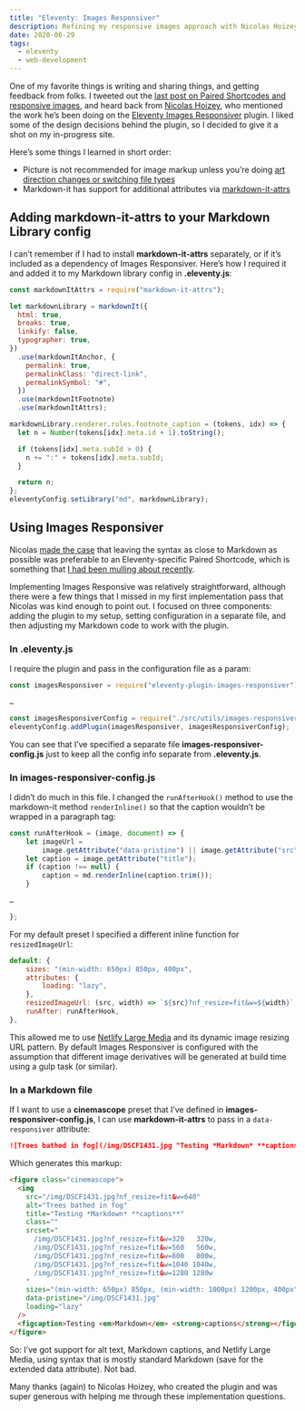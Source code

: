 ```yaml
---
title: "Eleventy: Images Responsiver"
description: Refining my responsive images approach with Nicolas Hoizey’s Images Responsiver plugin.
date: 2020-06-29
tags:
  - eleventy
  - web-development
---
```


One of my favorite things is writing and sharing things, and getting feedback from folks. I tweeted out the [last post on Paired Shortcodes and responsive images](/posts/eleventy-paired-shortcodes-and-markdown-rendering/), and heard back from [Nicolas Hoizey](https://nicolas-hoizey.com), who mentioned the work he’s been doing on the [Eleventy Images Responsiver](https://nhoizey.github.io/eleventy-plugin-images-responsiver/) plugin. I liked some of the design decisions behind the plugin, so I decided to give it a shot on my in-progress site.

Here’s some things I learned in short order:

- Picture is not recommended for image markup unless you’re doing [art direction changes or switching file types](https://cloudfour.com/thinks/dont-use-picture-most-of-the-time/)
- Markdown-it has support for additional attributes via [markdown-it-attrs](https://www.npmjs.com/package/markdown-it-attrs)

## Adding markdown-it-attrs to your Markdown Library config

I can’t remember if I had to install **markdown-it-attrs** separately, or if it’s included as a dependency of Images Responsiver. Here’s how I required it and added it to my Markdown library config in **.eleventy.js**:

```js
const markdownItAttrs = require("markdown-it-attrs");

let markdownLibrary = markdownIt({
  html: true,
  breaks: true,
  linkify: false,
  typographer: true,
})
  .use(markdownItAnchor, {
    permalink: true,
    permalinkClass: "direct-link",
    permalinkSymbol: "#",
  })
  .use(markdownItFootnote)
  .use(markdownItAttrs);

markdownLibrary.renderer.rules.footnote_caption = (tokens, idx) => {
  let n = Number(tokens[idx].meta.id + 1).toString();

  if (tokens[idx].meta.subId > 0) {
    n += ":" + tokens[idx].meta.subId;
  }

  return n;
};
eleventyConfig.setLibrary("md", markdownLibrary);
```

## Using Images Responsiver

Nicolas [made the case](https://twitter.com/nhoizey/status/1273012226992078848) that leaving the syntax as close to Markdown as possible was preferable to an Eleventy-specific Paired Shortcode, which is something that [I had been mulling about recently](https://twitter.com/dirtystylus/status/1272647229992509440).

Implementing Images Responsive was relatively straightforward, although there were a few things that I missed in my first implementation pass that Nicolas was kind enough to point out. I focused on three components: adding the plugin to my setup, setting configuration in a separate file, and then adjusting my Markdown code to work with the plugin.

### In **.eleventy.js**

I require the plugin and pass in the configuration file as a param:

```js
const imagesResponsiver = require("eleventy-plugin-images-responsiver");

…

const imagesResponsiverConfig = require("./src/utils/images-responsiver-config.js");
eleventyConfig.addPlugin(imagesResponsiver, imagesResponsiverConfig);
```

You can see that I’ve specified a separate file **images-responsiver-config.js** just to keep all the config info separate from **.eleventy.js**.

### In **images-responsiver-config.js**

I didn’t do much in this file. I changed the `runAfterHook()` method to use the markdown-it method `renderInline()` so that the caption wouldn’t be wrapped in a paragraph tag:

```js
const runAfterHook = (image, document) => {
	let imageUrl =
		image.getAttribute("data-pristine") || image.getAttribute("src");
	let caption = image.getAttribute("title");
	if (caption !== null) {
		caption = md.renderInline(caption.trim());
	}

…

};
```

For my default preset I specified a different inline function for `resizedImageUrl`:

```js
default: {
	sizes: "(min-width: 650px) 850px, 400px",
	attributes: {
		loading: "lazy",
	},
	resizedImageUrl: (src, width) => `${src}?nf_resize=fit&w=${width}`,
	runAfter: runAfterHook,
},
```

This allowed me to use [Netlify Large Media](https://www.netlify.com/products/large-media/) and its dynamic image resizing URL pattern. By default Images Responsiver is configured with the assumption that different image derivatives will be generated at build time using a gulp task (or similar).

### In a Markdown file

If I want to use a **cinemascope** preset that I’ve defined in **images-responsiver-config.js**, I can use **markdown-it-attrs** to pass in a `data-responsiver` attribute:

```md
![Trees bathed in fog](/img/DSCF1431.jpg "Testing *Markdown* **captions**"){.cinemascope}
```

Which generates this markup:

```html
<figure class="cinemascope">
  <img
    src="/img/DSCF1431.jpg?nf_resize=fit&w=640"
    alt="Trees bathed in fog"
    title="Testing *Markdown* **captions**"
    class=""
    srcset="
      /img/DSCF1431.jpg?nf_resize=fit&w=320   320w,
      /img/DSCF1431.jpg?nf_resize=fit&w=560   560w,
      /img/DSCF1431.jpg?nf_resize=fit&w=800   800w,
      /img/DSCF1431.jpg?nf_resize=fit&w=1040 1040w,
      /img/DSCF1431.jpg?nf_resize=fit&w=1280 1280w
    "
    sizes="(min-width: 650px) 850px, (min-width: 1000px) 1200px, 400px"
    data-pristine="/img/DSCF1431.jpg"
    loading="lazy"
  />
  <figcaption>Testing <em>Markdown</em> <strong>captions</strong></figcaption>
</figure>
```

So: I’ve got support for alt text, Markdown captions, and Netlify Large Media, using syntax that is mostly standard Markdown (save for the extended data attribute). Not bad.

Many thanks (again) to Nicolas Hoizey, who created the plugin and was super generous with helping me through these implementation questions.
